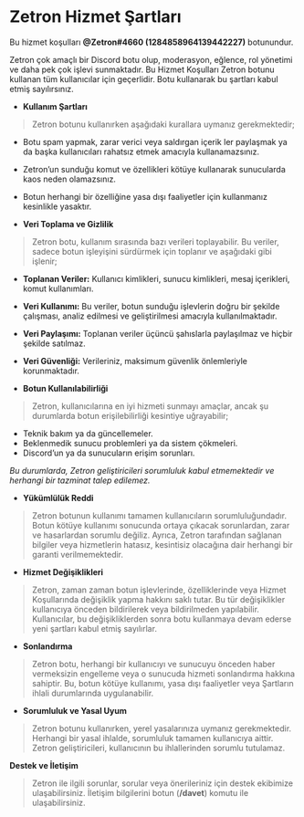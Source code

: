 # Zetron Hizmet Şartları

Bu hizmet koşulları **@Zetron#4660 (1284858964139442227)** botunundur.

Zetron çok amaçlı bir Discord botu olup, moderasyon, eğlence, rol yönetimi ve daha pek çok işlevi sunmaktadır. Bu Hizmet Koşulları Zetron botunu kullanan tüm kullanıcılar için geçerlidir. Botu kullanarak bu şartları kabul etmiş sayılırsınız.

- **Kullanım Şartları**
  
> Zetron botunu kullanırken aşağıdaki kurallara uymanız gerekmektedir;

 - Botu spam yapmak, zarar verici veya saldırgan içerik ler paylaşmak ya da başka kullanıcıları rahatsız etmek amacıyla kullanamazsınız.
 - Zetron’un sunduğu komut ve özellikleri kötüye kullanarak sunucularda kaos neden olamazsınız.
 - Botun herhangi bir özelliğine yasa dışı faaliyetler için kullanmanız kesinlikle yasaktır.

- **Veri Toplama ve Gizlilik**
> Zetron botu, kullanım sırasında bazı verileri toplayabilir. Bu veriler, sadece botun işleyişini sürdürmek için toplanır ve aşağıdaki gibi işlenir;

 - __Toplanan Veriler:__ Kullanıcı kimlikleri, sunucu kimlikleri, mesaj içerikleri, komut kullanımları.
 - __Veri Kullanımı:__ Bu veriler, botun sunduğu işlevlerin doğru bir şekilde çalışması, analiz edilmesi ve geliştirilmesi amacıyla kullanılmaktadır.
 - __Veri Paylaşımı:__ Toplanan veriler üçüncü şahıslarla paylaşılmaz ve hiçbir şekilde satılmaz.
 - __Veri Güvenliği:__ Verileriniz, maksimum güvenlik önlemleriyle korunmaktadır.

- **Botun Kullanılabilirliği**
> Zetron, kullanıcılarına en iyi hizmeti sunmayı amaçlar, ancak şu durumlarda botun erişilebilirliği kesintiye uğrayabilir;

 - Teknik bakım ya da güncellemeler.
 - Beklenmedik sunucu problemleri ya da sistem çökmeleri.
 - Discord’un ya da sunucuların erişim sorunları.

*Bu durumlarda, Zetron geliştiricileri sorumluluk kabul etmemektedir ve herhangi bir tazminat talep edilemez.*

- **Yükümlülük Reddi**
> Zetron botunun kullanımı tamamen kullanıcıların sorumluluğundadır. Botun kötüye kullanımı sonucunda ortaya çıkacak sorunlardan, zarar ve hasarlardan sorumlu değiliz. Ayrıca, Zetron tarafından sağlanan bilgiler veya hizmetlerin hatasız, kesintisiz olacağına dair herhangi bir garanti verilmemektedir.

- **Hizmet Değişiklikleri**
> Zetron, zaman zaman botun işlevlerinde, özelliklerinde veya Hizmet Koşullarında değişiklik yapma hakkını saklı tutar. Bu tür değişiklikler kullanıcıya önceden bildirilerek veya bildirilmeden yapılabilir. Kullanıcılar, bu değişikliklerden sonra botu kullanmaya devam ederse yeni şartları kabul etmiş sayılırlar.

- **Sonlandırma**
> Zetron botu, herhangi bir kullanıcıyı ve sunucuyu önceden haber vermeksizin engelleme veya o sunucuda hizmeti sonlandırma hakkına sahiptir. Bu, botun kötüye kullanımı, yasa dışı faaliyetler veya Şartların ihlali durumlarında uygulanabilir.

- **Sorumluluk ve Yasal Uyum**
> Zetron botunu kullanırken, yerel yasalarınıza uymanız gerekmektedir. Herhangi bir yasal ihlalde, sorumluluk tamamen kullanıcıya aittir. Zetron geliştiricileri, kullanıcının bu ihlallerinden sorumlu tutulamaz.

__**Destek ve İletişim**__
> Zetron ile ilgili sorunlar, sorular veya önerileriniz için destek ekibimize ulaşabilirsiniz. İletişim bilgilerini botun (**/davet**) komutu ile ulaşabilirsiniz.
